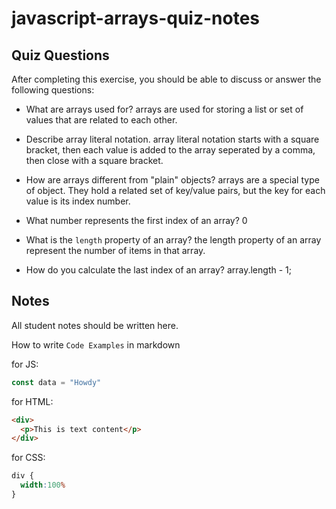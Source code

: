 # javascript-arrays-quiz-notes

## Quiz Questions

After completing this exercise, you should be able to discuss or answer the following questions:

- What are arrays used for?
arrays are used for storing a list or set of values that are related to each other.
- Describe array literal notation.
array literal notation starts with a square bracket, then each value is added to the array seperated by a comma, then close with a square bracket.
- How are arrays different from "plain" objects?
arrays are a special type of object. They hold a related set of key/value pairs, but the key for each value is its index number.

- What number represents the first index of an array?
0
- What is the `length` property of an array?
the length property of an array represent the number of items in that array.
- How do you calculate the last index of an array?
array.length - 1;

## Notes

All student notes should be written here.


How to write `Code Examples` in markdown

for JS:
```javascript
const data = "Howdy"
```

for HTML:
```html
<div>
  <p>This is text content</p>
</div>
```

for CSS:
```css
div {
  width:100%
}
```
